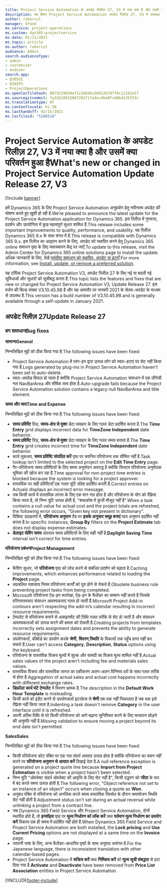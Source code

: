 ```yaml
---
title: Project Service Automation के अपडेट रिलीज़ 27, V3 में नया क्या है और उसमें क्या परिवर्तन हुआ है
description: यह विषय Project Service Automation अपडेट रिलीज़ 27, V3 में उपलब्ध सुविधाओं और सुधारों को सूचीबद्ध करता है.
author: ruhercul
manager: kfend
ms.service: project-operations
ms.custom: dyn365-projectservice
ms.date: 01/12/2021
ms.topic: article
ms.author: ruhercul
audience: Admin
search.audienceType:
- admin
- customizer
- enduser
search.app:
- D365CE
- D365PS
- ProjectOperations
ms.openlocfilehash: 8879229b50ef113d6d6cb8622b707f0c12182a57
ms.sourcegitcommit: fa32b1893286f20271fa4ec4be8fc68bd135f53c
ms.translationtype: HT
ms.contentlocale: hi-IN
ms.lasthandoff: 02/15/2021
ms.locfileid: "5280310"
---
```

# <a name="whats-new-or-changed-in-project-service-automation-update-release-27-v3"></a><span data-ttu-id="2d562-103">Project Service Automation के अपडेट रिलीज़ 27, V3 में नया क्या है और उसमें क्या परिवर्तन हुआ है</span><span class="sxs-lookup"><span data-stu-id="2d562-103">What's new or changed in Project Service Automation Update Release 27, V3</span></span>

[!include [banner](../includes/psa-now-project-operations.md)]

<span data-ttu-id="2d562-104">हमें Dynamics 365 के लिए Project Service Automation अनुप्रयोग हेतु नवीनतम अपडेट की घोषणा करते हुए खुशी हो रही है.</span><span class="sxs-lookup"><span data-stu-id="2d562-104">We’re pleased to announce the latest update for the Project Service Automation application for Dynamics 365.</span></span> <span data-ttu-id="2d562-105">इस रिलीज़ में गुणवत्ता, प्रदर्शन और उपयोगिता में कुछ महत्वपूर्ण सुधार शामिल हैं.</span><span class="sxs-lookup"><span data-stu-id="2d562-105">This release includes some important improvements to quality, performance, and usability.</span></span> <span data-ttu-id="2d562-106">यह रिलीज़ Dynamics 365 9.x के साथ संगत में है.</span><span class="sxs-lookup"><span data-stu-id="2d562-106">This release is compatible with Dynamics 365 9.x.</span></span> <span data-ttu-id="2d562-107">इस रिलीज़ का अद्यतन करने के लिए, अपडेट को स्थापित करने हेतु Dynamics 365 online समाधन पृष्ठ के लिए व्यवस्थापन केंद्र पर जाएँ.</span><span class="sxs-lookup"><span data-stu-id="2d562-107">To update to this release, visit the Admin Center for Dynamics 365 online solutions page to install the update.</span></span> <span data-ttu-id="2d562-108">अधिक जानकारी के लिए, देखें [पसंदीदा समाधान को स्थापित, अपडेट या हटाएँ](https://docs.microsoft.com/power-platform/admin/install-remove-preferred-solution).</span><span class="sxs-lookup"><span data-stu-id="2d562-108">For more information, see [Install, update, or remove a preferred solution](https://docs.microsoft.com/power-platform/admin/install-remove-preferred-solution).</span></span>

<span data-ttu-id="2d562-109">यह टॉपिक Project Service Automation V3, अपडेट रिलीज़ 27 के लिए नई या बदली गई सुविधाओं और सुधारों को सूचीबद्ध करता है.</span><span class="sxs-lookup"><span data-stu-id="2d562-109">This topic lists the features and fixes that are new or changed for Project Service Automation V3, Update Release 27.</span></span> <span data-ttu-id="2d562-110">इस वर्ज़न की बिल्ड संख्या V3.10.45.98 है और यह आमतौर पर जनवरी 2021 के सेल्फ-अपडेट के माध्यम से उपलब्ध है.</span><span class="sxs-lookup"><span data-stu-id="2d562-110">This version has a build number of V3.10.45.98 and is generally available through a self-update in January 2021.</span></span>

## <a name="update-release-27"></a><span data-ttu-id="2d562-111">अपडेट रिलीज़ 27</span><span class="sxs-lookup"><span data-stu-id="2d562-111">Update Release 27</span></span>

### <a name="bug-fixes"></a><span data-ttu-id="2d562-112">बग समाधान</span><span class="sxs-lookup"><span data-stu-id="2d562-112">Bug fixes</span></span>

<span data-ttu-id="2d562-113">**सामान्‍य**</span><span class="sxs-lookup"><span data-stu-id="2d562-113">**General**</span></span>

<span data-ttu-id="2d562-114">निम्नलिखित मुद्दों को ठीक किया गया है:</span><span class="sxs-lookup"><span data-stu-id="2d562-114">The following issues have been fixed:</span></span>

- <span data-ttu-id="2d562-115">Project Service Automation में प्लग-इन द्वारा उत्पन्न लॉग को स्वतः-हटाएं पर सेट नहीं किया गया है.</span><span class="sxs-lookup"><span data-stu-id="2d562-115">Logs generated by plug-ins in Project Service Automation haven't been set to auto-delete.</span></span>
- <span data-ttu-id="2d562-116">स्वतः-अपग्रेड विफल हो जाता है क्योंकि Project Service Automation समाधान में एक लीगेसी नल NavBarArea और शीर्षक तत्व होता है.</span><span class="sxs-lookup"><span data-stu-id="2d562-116">Auto-upgrade fails because the Project Service Automation solution contains a legacy null NavBarArea and title element.</span></span>

<span data-ttu-id="2d562-117">**समय और व्यय**</span><span class="sxs-lookup"><span data-stu-id="2d562-117">**Time and Expense**</span></span>

<span data-ttu-id="2d562-118">निम्नलिखित मुद्दों को ठीक किया गया है:</span><span class="sxs-lookup"><span data-stu-id="2d562-118">The following issues have been fixed:</span></span>

- <span data-ttu-id="2d562-119">**समय प्रविष्टि** ग्रिड, **समय-क्षेत्र से मुक्त** डेटा व्यवहार के लिए गलत डेटा प्रदर्शित करता है.</span><span class="sxs-lookup"><span data-stu-id="2d562-119">The **Time Entry** grid displays incorrect data for **TimeZone Independent** date behavior.</span></span>
- <span data-ttu-id="2d562-120">**समय प्रविष्टि** ग्रिड, **समय-क्षेत्र से मुक्त** डेटा व्यवहार के लिए गलत समय बनाता है.</span><span class="sxs-lookup"><span data-stu-id="2d562-120">The **Time Entry** grid creates incorrect time for **TimeZone Independent** date behavior.</span></span>
- <span data-ttu-id="2d562-121">कार्य लुकअप, **समय प्रविष्टि संपादित करें** पृष्ठ पर चयनित परियोजना तक सीमित नहीं है.</span><span class="sxs-lookup"><span data-stu-id="2d562-121">Task lookup isn't limited to the selected project on the **Edit Time Entry** page.</span></span>
- <span data-ttu-id="2d562-122">गैर-परियोजना समय प्रविष्टियों के लिए समय अनुमोदन अवरुद्ध है क्योंकि सिस्टम परियोजना अनुमोदक भूमिका की खोज कर रहा है.</span><span class="sxs-lookup"><span data-stu-id="2d562-122">Time approval for non-project time entries is blocked because the system is looking for a project approver.</span></span>
- <span data-ttu-id="2d562-123">वास्तविक पर सही प्रविष्टियाँ एक गलत त्रुटि संदेश प्रदर्शित करती हैं.</span><span class="sxs-lookup"><span data-stu-id="2d562-123">Correct entries on Actuals displays an incorrect error message.</span></span>
- <span data-ttu-id="2d562-124">जब किसी कार्य में वास्तविक लागत के लिए एक मान नल होता है और परियोजना के योग को रीफ़्रेश किया जाता है, तो निम्न त्रुटि उत्पन्न होती है, "शब्दकोश में कुंजी मौजूद नहीं है".</span><span class="sxs-lookup"><span data-stu-id="2d562-124">When a task contains a null value for actual cost and the project totals are refreshed, the following error occurs, "Given key not present in dictionary".</span></span>
- <span data-ttu-id="2d562-125">विशिष्ट उदाहरणों में, **परियोजना अनुमान** टैब पर **इसके अनुसार समूह बनाएं** व्यय अनुमान प्रदर्शित नहीं करता है.</span><span class="sxs-lookup"><span data-stu-id="2d562-125">In specific instances, **Group By** filters on the **Project Estimate** tab does not display expense estimates.</span></span>
- <span data-ttu-id="2d562-126">**डेलाइट सेविंग समय** अंतराल समय प्रविष्टियों के लिए सही नहीं है.</span><span class="sxs-lookup"><span data-stu-id="2d562-126">**Daylight Saving Time** interval isn't correct for time entries.</span></span>

<span data-ttu-id="2d562-127">**परियोजना प्रबंधन**</span><span class="sxs-lookup"><span data-stu-id="2d562-127">**Project Management**</span></span>

<span data-ttu-id="2d562-128">निम्नलिखित मुद्दों को ठीक किया गया है:</span><span class="sxs-lookup"><span data-stu-id="2d562-128">The following issues have been fixed:</span></span>

- <span data-ttu-id="2d562-129">कैशिंग सुधार, जो **परियोजना** पृष्ठ को लोड करने से संबंधित प्रदर्शन को बढ़ाता है.</span><span class="sxs-lookup"><span data-stu-id="2d562-129">Caching improvements, which enhances performance related to loading the **Project** page.</span></span>
- <span data-ttu-id="2d562-130">अप्रचलित व्यवसाय नियम परियोजना कार्यों को पूरा होने से रोकते हैं.</span><span class="sxs-lookup"><span data-stu-id="2d562-130">Obsolete business rule preventing project tasks from being completed.</span></span>
- <span data-ttu-id="2d562-131">Microsoft परियोजना ऐड-इन रूपरेखा, ऐड-इन के कैलेंडर का सम्मान नहीं करते हैं जिसके परिणामस्वरूप संसाधन आवश्यकताएं गलत हो जाती हैं.</span><span class="sxs-lookup"><span data-stu-id="2d562-131">Microsoft Project Add-in contours aren't respecting the add-in’s calendar resulting in incorrect resource requirements.</span></span>
- <span data-ttu-id="2d562-132">टेम्पलेट से परियोजना बनाने से असाइनमेंट की तिथि गलत तरीके से सेट हो जाती है और संसाधन आवश्यकताओं को उत्पन्न करने की क्षमता को रोकती है.</span><span class="sxs-lookup"><span data-stu-id="2d562-132">Creating projects from templates incorrectly sets assignment dates and prevents the ability to generate resource requirements.</span></span>
- <span data-ttu-id="2d562-133">उपयोगकर्ता, कीबोर्ड का उपयोग करके **श्रेणी**, **विवरण**,**स्थिति** के विकल्पों तक पहुँच प्राप्त नहीं कर सकते हैं.</span><span class="sxs-lookup"><span data-stu-id="2d562-133">User can't access **Category**, **Description**, **Status** options using the keyboard.</span></span>
- <span data-ttu-id="2d562-134">परियोजना के वास्तविक विक्रय मूल्यों में शुल्क और सामग्री का विक्रय मूल्य शामिल नहीं है.</span><span class="sxs-lookup"><span data-stu-id="2d562-134">Actual sales values of the project aren't including fee and materials sales values.</span></span>
- <span data-ttu-id="2d562-135">वास्तविक विक्रय और वास्तविक लागत का एकीकरण अलग-अलग विनिमय दरों के साथ गलत तरीके से होता है.</span><span class="sxs-lookup"><span data-stu-id="2d562-135">Aggregation of actual sales and actual cost happens incorrectly with different exchange rates.</span></span>
- <span data-ttu-id="2d562-136">**डिफ़ॉल्ट कार्य घंटे टेम्पलेट** में विवरण भ्रामक है.</span><span class="sxs-lookup"><span data-stu-id="2d562-136">The description in the **Default Work Hour Template** is misleading.</span></span>
- <span data-ttu-id="2d562-137">किसी कार्य को इंडेंट करने से उपयोगकर्ता इंटरफ़ेस से **श्रेणी** तब तक नहीं निकालता है जब तक इसे रीफ़्रेश नहीं किया जाता है.</span><span class="sxs-lookup"><span data-stu-id="2d562-137">Indenting a task doesn't remove **Category** in the user interface until it is refreshed.</span></span>
- <span data-ttu-id="2d562-138">अपनी अंतिम तिथि से परे किसी परियोजना को आगे बढ़ाना सुनिश्चित करने के लिए सत्यापन छोड़ने की अनुमति नहीं है.</span><span class="sxs-lookup"><span data-stu-id="2d562-138">Missing validation to ensure moving a project beyond its end date isn't permitted.</span></span>

<span data-ttu-id="2d562-139">**Sales**</span><span class="sxs-lookup"><span data-stu-id="2d562-139">**Sales**</span></span>

<span data-ttu-id="2d562-140">निम्नलिखित मुद्दों को ठीक किया गया है:</span><span class="sxs-lookup"><span data-stu-id="2d562-140">The following issues have been fixed:</span></span>

- <span data-ttu-id="2d562-141">किसी परियोजना कोट पंक्ति पर एक नल संदर्भ अपवाद उत्पन्न होता है क्योंकि परियोजना का चयन नहीं करने पर **परियोजना अनुमान से आयात करें** दिखाई देता है.</span><span class="sxs-lookup"><span data-stu-id="2d562-141">A null reference exception is generated on a project quote line because **Import from Project Estimation** is visible when a project hasn't been selected.</span></span>
- <span data-ttu-id="2d562-142">निम्न त्रुटि "ऑब्जेक्ट संदर्भ ऑब्जेक्ट की आवृत्ति के लिए सेट नहीं है", किसी उद्धरण को **जीता** के रूप में बंद करते समय उत्पन्न होती है.</span><span class="sxs-lookup"><span data-stu-id="2d562-142">The following error, "Object reference not set to an instance of an object" occurs when closing a quote as **Won**.</span></span>
- <span data-ttu-id="2d562-143">अनुबंध पंक्ति से परियोजना को अनलिंक करते समय वास्तविक रिवर्सल के दौरान समायोजन स्थिति सेट नहीं होती है.</span><span class="sxs-lookup"><span data-stu-id="2d562-143">Adjustment status isn't set during an actual reversal while unlinking a project from a contract line.</span></span>
- <span data-ttu-id="2d562-144">जब Dynamics 365 Field Service और Project Service Automation, दोनों स्थापित होते हैं, तो **इनवॉइस** पृष्ठ पर **मूल्य निर्धारण को लॉक करें** तथा **वर्तमान मूल्य निर्धारण का उपयोग करें** विकल्प एक ही समय में प्रदर्शित नहीं होते हैं.</span><span class="sxs-lookup"><span data-stu-id="2d562-144">When Dynamics 365 Field Service and Project Service Automation are both installed, the **Lock pricing** and **Use Current Pricing** options are not displayed at a same time on the **Invoice** page.</span></span>
- <span data-ttu-id="2d562-145">जापानी भाषा के लिए, अन्य कैलेंडर-आधारित पृष्ठों के साथ अनुवाद असंगत है.</span><span class="sxs-lookup"><span data-stu-id="2d562-145">For the Japanese language, there is inconsistent translation with other calendar-based pages.</span></span>
- <span data-ttu-id="2d562-146">Project Service Automation में **सक्रिय करें** तथा **निष्क्रिय करें** को **मूल्य सूची संबद्धता** से हटा दिया गया है.</span><span class="sxs-lookup"><span data-stu-id="2d562-146">**Activate** and **Deactivate** have been removed from **Price List Association** entities in Project Service Automation.</span></span>


[!INCLUDE[footer-include](../includes/footer-banner.md)]